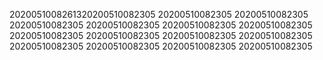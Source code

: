 2020051008261320200510082305
20200510082305
20200510082305
20200510082305
20200510082305
20200510082305
20200510082305
20200510082305
20200510082305
20200510082305
20200510082305
20200510082305
20200510082305
20200510082305
20200510082305
